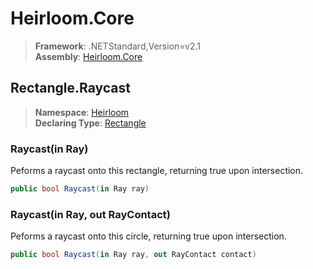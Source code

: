 # Heirloom.Core

> **Framework**: .NETStandard,Version=v2.1  
> **Assembly**: [Heirloom.Core][0]  

## Rectangle.Raycast

> **Namespace**: [Heirloom][0]  
> **Declaring Type**: [Rectangle][1]  

### Raycast(in Ray)

Peforms a raycast onto this rectangle, returning true upon intersection.

```cs
public bool Raycast(in Ray ray)
```

### Raycast(in Ray, out RayContact)

Peforms a raycast onto this circle, returning true upon intersection.

```cs
public bool Raycast(in Ray ray, out RayContact contact)
```

[0]: ../../../Heirloom.Core.md
[1]: ../Rectangle.md
